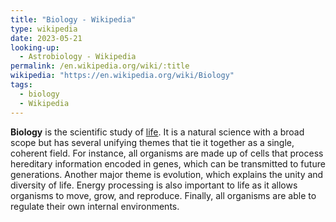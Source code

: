 ```yaml
---
title: "Biology - Wikipedia"
type: wikipedia
date: 2023-05-21
looking-up:
  - Astrobiology - Wikipedia
permalink: /en.wikipedia.org/wiki/:title
wikipedia: "https://en.wikipedia.org/wiki/Biology"
tags:
  - biology
  - Wikipedia
---
```

**Biology** is the scientific study of [life](/en.wikipedia.org/wiki/Life). It is a natural science with a broad scope but has several unifying themes that tie it together as a single, coherent field. For instance, all organisms are made up of cells that process hereditary information encoded in genes, which can be transmitted to future generations. Another major theme is evolution, which explains the unity and diversity of life. Energy processing is also important to life as it allows organisms to move, grow, and reproduce. Finally, all organisms are able to regulate their own internal environments.